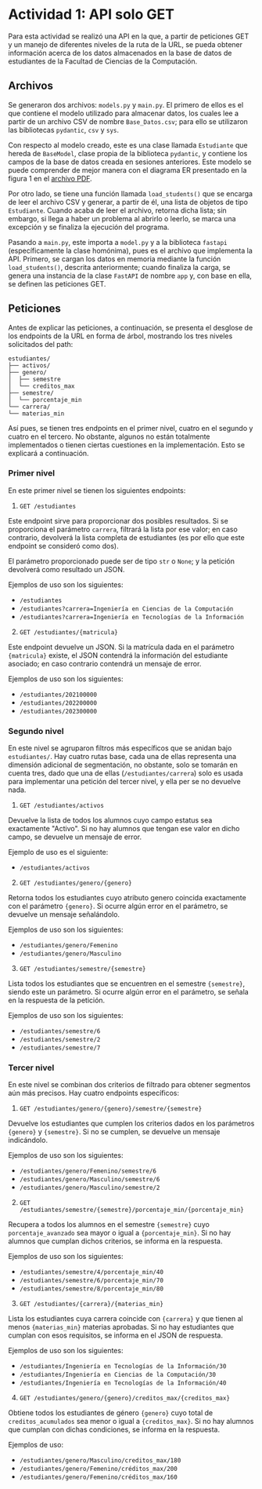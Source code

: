 # Actividad 1: API solo GET

Para esta actividad se realizó una API en la que, a partir de peticiones GET y un manejo de diferentes niveles de la ruta de la URL, se pueda obtener información acerca de los datos almacenados en la base de datos de estudiantes de la Facultad de Ciencias de la Computación.

## Archivos

Se generaron dos archivos: `models.py` y `main.py`. El primero de ellos es el que contiene el modelo utilizado para almacenar datos, los cuales lee a partir de un archivo CSV de nombre `Base_Datos.csv`; para ello se utilizaron las bibliotecas `pydantic`, `csv` y `sys`.

Con respecto al modelo creado, este es una clase llamada `Estudiante` que hereda de `BaseModel`, clase propia de la biblioteca `pydantic`, y contiene los campos de la base de datos creada en sesiones anteriores. Este modelo se puede comprender de mejor manera con el diagrama ER presentado en la figura 1 en el [archivo PDF](https://github.com/ivan-psz/MDW-API_solo_GET/blob/main/P%C3%A9rez_S%C3%A1nchez-Actividad_1.pdf).

Por otro lado, se tiene una función llamada `load_students()` que se encarga de leer el archivo CSV y generar, a partir de él, una lista de objetos de tipo `Estudiante`. Cuando acaba de leer el archivo, retorna dicha lista; sin embargo, si llega a haber un problema al abrirlo o leerlo, se marca una excepción y se finaliza la ejecución del programa.

Pasando a `main.py`, este importa a `model.py` y a la biblioteca `fastapi` (específicamente la clase homónima), pues es el archivo que implementa la API. Primero, se cargan los datos en memoria mediante la función `load_students()`, descrita anteriormente; cuando finaliza la carga, se genera una instancia de la clase `FastAPI` de nombre `app` y, con base en ella, se definen las peticiones GET.

## Peticiones

Antes de explicar las peticiones, a continuación, se presenta el desglose de los endpoints de la URL en forma de árbol, mostrando los tres niveles solicitados del path:

```
estudiantes/
├── activos/
├── genero/
│  ├── semestre
│  └── creditos_max
├── semestre/
│  └── porcentaje_min
└── carrera/
└── materias_min
```

Así pues, se tienen tres endpoints en el primer nivel, cuatro en el segundo y cuatro en el tercero. No obstante, algunos no están totalmente implementados o tienen ciertas cuestiones en la implementación. Esto se explicará a continuación.

### Primer nivel

En este primer nivel se tienen los siguientes endpoints:

1. `GET /estudiantes`

Este endpoint sirve para proporcionar dos posibles resultados. Si se proporciona el parámetro `carrera`, filtrará la lista por ese valor; en caso contrario, devolverá la lista completa de estudiantes (es por ello que este endpoint se consideró como dos).

El parámetro proporcionado puede ser de tipo `str` o `None`; y la petición devolverá como resultado un JSON.

Ejemplos de uso son los siguientes:

- `/estudiantes`
- `/estudiantes?carrera=Ingeniería en Ciencias de la Computación`
- `/estudiantes?carrera=Ingeniería en Tecnologías de la Información`

2. `GET /estudiantes/{matricula}`

Este endpoint devuelve un JSON. Si la matrícula dada en el parámetro `{matricula}` existe, el JSON contendrá la información del estudiante asociado; en caso contrario contendrá un mensaje de error.

Ejemplos de uso son los siguientes:

- `/estudiantes/202100000`
- `/estudiantes/202200000`
- `/estudiantes/202300000`

### Segundo nivel

En este nivel se agruparon filtros más específicos que se anidan bajo `estudiantes/`. Hay cuatro rutas base, cada una de ellas representa una dimensión adicional de segmentación, no obstante, solo se tomarán en cuenta tres, dado que una de ellas (`/estudiantes/carrera`) solo es usada para implementar una petición del tercer nivel, y ella per se no devuelve nada.

1. `GET /estudiantes/activos`

Devuelve la lista de todos los alumnos cuyo campo estatus sea exactamente "Activo". Si no hay alumnos que tengan ese valor en dicho campo, se devuelve un mensaje de error.

Ejemplo de uso es el siguiente:

- `/estudiantes/activos`

2. `GET /estudiantes/genero/{genero}`

Retorna todos los estudiantes cuyo atributo genero coincida exactamente con el parámetro `{genero}`. Si ocurre algún error en el parámetro, se devuelve un mensaje señalándolo.

Ejemplos de uso son los siguientes:

- `/estudiantes/genero/Femenino`
- `/estudiantes/genero/Masculino`

3. `GET /estudiantes/semestre/{semestre}`

Lista todos los estudiantes que se encuentren en el semestre `{semestre}`, siendo este un parámetro. Si ocurre algún error en el parámetro, se señala en la respuesta de la petición.

Ejemplos de uso son los siguientes:

- `/estudiantes/semestre/6`
- `/estudiantes/semestre/2`
- `/estudiantes/semestre/7`

### Tercer nivel

En este nivel se combinan dos criterios de filtrado para obtener segmentos aún más precisos. Hay cuatro endpoints específicos:

1. `GET /estudiantes/genero/{genero}/semestre/{semestre}`

Devuelve los estudiantes que cumplen los criterios dados en los parámetros `{genero}` y `{semestre}`. Si no se cumplen, se devuelve un mensaje indicándolo.

Ejemplos de uso son los siguientes:

- `/estudiantes/genero/Femenino/semestre/6`
- `/estudiantes/genero/Masculino/semestre/6`
- `/estudiantes/genero/Masculino/semestre/2`

2. `GET /estudiantes/semestre/{semestre}/porcentaje_min/{porcentaje_min}`

Recupera a todos los alumnos en el semestre `{semestre}` cuyo `porcentaje_avanzado` sea mayor o igual a `{porcentaje_min}`. Si no hay alumnos que cumplan dichos criterios, se informa en la respuesta.

Ejemplos de uso son los siguientes:

- `/estudiantes/semestre/4/porcentaje_min/40`
- `/estudiantes/semestre/6/porcentaje_min/70`
- `/estudiantes/semestre/8/porcentaje_min/80`

3. `GET /estudiantes/{carrera}/{materias_min}`

Lista los estudiantes cuya carrera coincide con `{carrera}` y que tienen al menos `{materias_min}` materias aprobadas. Si no hay estudiantes que cumplan con esos requisitos, se informa en el JSON de respuesta.

Ejemplos de uso son los siguientes:

- `/estudiantes/Ingeniería en Tecnologías de la Información/30`
- `/estudiantes/Ingeniería en Ciencias de la Computación/30`
- `/estudiantes/Ingeniería en Tecnologías de la Información/40`

4. `GET /estudiantes/genero/{genero}/creditos_max/{creditos_max}`

Obtiene todos los estudiantes de género `{genero}` cuyo total de `creditos_acumulados` sea menor o igual a `{creditos_max}`. Si no hay alumnos que cumplan con dichas condiciones, se informa en la respuesta.

Ejemplos de uso:

- `/estudiantes/genero/Masculino/creditos_max/180`
- `/estudiantes/genero/Femenino/créditos_max/200`
- `/estudiantes/genero/Femenino/créditos_max/160`